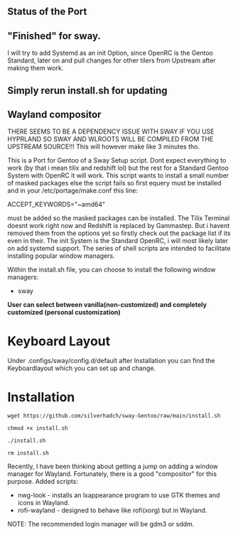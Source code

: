 ## Status of the Port

## "Finished" for sway. 
I will try to add Systemd as an init Option, since OpenRC is the Gentoo Standard, later on and pull changes for other tilers from
Upstream after making them work.
## Simply rerun install.sh for updating


## Wayland compositor

THERE SEEMS TO BE A DEPENDENCY ISSUE WITH SWAY IF YOU USE HYPRLAND SO SWAY AND WLROOTS WILL BE COMPILED FROM THE UPSTREAM SOURCE!!!
This will however make like 3 minutes tho.

This is a Port for Gentoo of a Sway Setup script. Dont expect everything to work (by that i mean tilix and redshift lol) but the rest for a Standard Gentoo System with OpenRC it will work. This script wants to install a small number of masked packages else the script fails so first equery must be installed and in your /etc/portage/make.conf this line:

ACCEPT_KEYWORDS="~amd64" 

must be added so the masked packages can be installed. The Tilix Terminal doesnt work right now and Redshift is replaced by Gammastep. But i havent removed them from the options yet so firstly check out the package list if its even in their. The init System is the Standard OpenRC, i will most likely later on add systemd support.
The series of shell scripts are intended to facilitate installing popular window managers.

Within the install.sh file, you can choose to install the following window managers:

* sway

**User can select between vanilla(non-customized) and completely customized (personal customization)** 

# Keyboard Layout
Under .configs/sway/config.d/default after Installation you can find the Keyboardlayout which you can set up and change.

# Installation

``` 
wget https://github.com/silverhadch/sway-Gentoo/raw/main/install.sh

chmod +x install.sh

./install.sh

rm install.sh

```

Recently, I have been thinking about getting a jump on adding a window manager for Wayland.  Fortunately, there is a good "compositor" for this purpose.
Added scripts:

* nwg-look - installs an lxappearance program to use GTK themes and icons in Wayland.
* rofi-wayland - designed to behave like rofi(xorg) but in Wayland.

NOTE:  The recommended login manager will be gdm3 or sddm.
